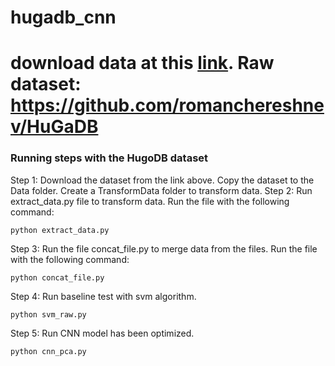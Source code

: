 # hugadb_cnn

# download data at this [link](https://drive.google.com/drive/folders/12LG7_hsxEBULu-hKwP5NTgnsTcGON8JV?usp=share_link). Raw dataset: https://github.com/romanchereshnev/HuGaDB
### Running steps with the HugoDB dataset
Step 1: Download the dataset from the link above. Copy the dataset to the Data folder. Create a TransformData folder to transform data.
Step 2: Run extract_data.py file to transform data. Run the file with the following command:

`python extract_data.py`

Step 3: Run the file concat_file.py to merge data from the files. Run the file with the following command:

`python concat_file.py`

Step 4: Run baseline test with svm algorithm.

`python svm_raw.py`

Step 5: Run CNN model has been optimized.

`python cnn_pca.py`
